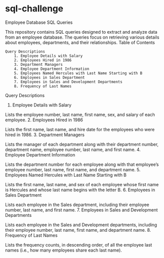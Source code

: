 # sql-challenge
Employee Database SQL Queries

This repository contains SQL queries designed to extract and analyze data from an employee database. The queries focus on retrieving various details about employees, departments, and their relationships.
Table of Contents

    Query Descriptions
        1. Employee Details with Salary
        2. Employees Hired in 1986
        3. Department Managers
        4. Employee Department Information
        5. Employees Named Hercules with Last Name Starting with B
        6. Employees in Sales Department
        7. Employees in Sales and Development Departments
        8. Frequency of Last Names

Query Descriptions
1. Employee Details with Salary

Lists the employee number, last name, first name, sex, and salary of each employee.
2. Employees Hired in 1986

Lists the first name, last name, and hire date for the employees who were hired in 1986.
3. Department Managers

Lists the manager of each department along with their department number, department name, employee number, last name, and first name.
4. Employee Department Information

Lists the department number for each employee along with that employee’s employee number, last name, first name, and department name.
5. Employees Named Hercules with Last Name Starting with B

Lists the first name, last name, and sex of each employee whose first name is Hercules and whose last name begins with the letter B.
6. Employees in Sales Department

Lists each employee in the Sales department, including their employee number, last name, and first name.
7. Employees in Sales and Development Departments

Lists each employee in the Sales and Development departments, including their employee number, last name, first name, and department name.
8. Frequency of Last Names

Lists the frequency counts, in descending order, of all the employee last names (i.e., how many employees share each last name).